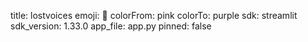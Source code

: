 title: lostvoices
emoji: 🐢
colorFrom: pink
colorTo: purple
sdk: streamlit
sdk_version: 1.33.0
app_file: app.py
pinned: false
